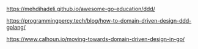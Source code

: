 https://mehdihadeli.github.io/awesome-go-education/ddd/

https://programmingpercy.tech/blog/how-to-domain-driven-design-ddd-golang/

https://www.calhoun.io/moving-towards-domain-driven-design-in-go/